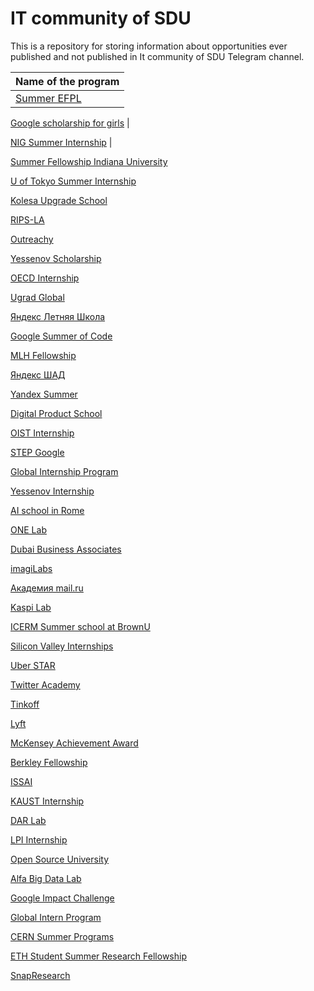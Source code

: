 # IT community of SDU

This is a repository for storing information about opportunities ever published and not published in It community of SDU Telegram channel.

Name of the program |
--------------------|
[Summer EFPL](https://summer.epfl.ch/) |

[Google scholarship for girls](https://buildyourfuture.withgoogle.com/scholarships/generation-google-scholarship-emea/) |

[NIG Summer Internship](https://www.nig.ac.jp/jimu/soken/intern/2021/index.html) |

[Summer Fellowship Indiana University](https://luddy.indiana.edu/research/student-research/fellowship.html)

[U of Tokyo Summer Internship](https://www.ilo.k.u-tokyo.ac.jp/summer_en/program)

[Kolesa Upgrade School](https://upgrade.kolesa.group/)

[RIPS-LA](http://www.ipam.ucla.edu/programs/student-research-programs/research-in-industrial-projects-for-students-rips-2021/?tab=apply)

[Outreachy](https://www.outreachy.org/)

[Yessenov Scholarship](https://yessenovfoundation.org/o-fonde/programmyi/nauka/stipendiya-im-akademika-sh-esenova/)

[OECD Internship](https://www.oecd.org/careers/internship-programme/)

[Ugrad Global](https://kz.usembassy.gov/global-ugrad-2021-2022/)

[Яндекс Летняя Школа](https://academy.yandex.ru/schools?utm_source=academy&utm_medium=smm&utm_campaign=anons_25.01#courses)

[Google Summer of Code](https://summerofcode.withgoogle.com/)

[MLH Fellowship](https://fellowship.mlh.io/#programs)

[Яндекс ШАД](https://yandexdataschool.ru/)

[Yandex Summer](https://yandex.ru/yaintern/)

[Digital Product School](https://digitalproductschool.io/apply/)

[OIST Internship](https://admissions.oist.jp/oist-research-internship-program-description)

[STEP Google](https://buildyourfuture.withgoogle.com/programs/step/)

[Global Internship Program](https://hennge.com/global/gip.html)

[Yessenov Internship](https://yessenovfoundation.org/o-fonde/programmyi/nauka/nauchnyie-stazhirovki-v-laboratoriyah-mira/)

[AI school in Rome](https://picampus-school.com/programme/school-of-ai/)

[ONE Lab]()

[Dubai Business Associates](https://dubaibusinessassociates.ae/)

[imagiLabs](https://imagilabs.com/pages/careers)

[Академия mail.ru](https://data.mail.ru/pages/index/?next=/feed/%3F#auth)

[Kaspi Lab](https://lab.kaspi.kz/)

[ICERM Summer school at BrownU](https://icerm.brown.edu/summerug/2020/#programdetails)

[Silicon Valley Internships](https://siliconvalleyinternship.com/)

[Uber STAR](https://www.uber.com/us/en/careers/teams/university/)

[Twitter Academy](https://twitteracademy21.splashthat.com/)

[Tinkoff](https://fintech.tinkoff.ru/study/start/)

[Lyft](https://www.lyft.com/careers/university)

[McKensey Achievement Award](https://www.mckinsey.com/careers/mckinsey-achievement-awards/overview#)

[Berkley Fellowship](https://www.noticebard.com/miller-research-fellowship-university-california-berkeley/)

[ISSAI](https://issai.nu.edu.kz/home/)

[KAUST Internship](https://vsrp.kaust.edu.sa/internship/introduction)

[DAR Lab](https://dar.io/ru/internships)

[LPI Internship](https://www.lpi.usra.edu/lpiintern/)

[Open Source University](https://github.com/ossu/computer-science)

[Alfa Big Data Lab](https://alfalab.kz/?utm_source=instagram&utm_medium=cpc&utm_campaign=ads&fbclid=PAAaY9N16JLnUc5Eo6TSY7S_f6JsnAHuZcjysow3sHfOP5ydDcbQRL3E-Bf8o)

[Google Impact Challenge](https://impactchallenge.withgoogle.com/womenandgirls2021/process)

[Global Intern Program ](https://ipa.gist.ac.kr/ipa/sub04_01_01.do)

[CERN Summer Programs](https://careers.cern/summer)

[ETH Student Summer Research Fellowship](https://inf.ethz.ch/studies/summer-research-fellowship.html)

[SnapResearch](https://snap.submittable.com/submit)
